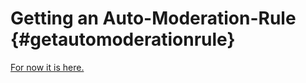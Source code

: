 Getting an Auto-Moderation-Rule {#getautomoderationrule}
============
[For now it is here.](https://github.com/RealTimeChris/DiscordCoreAPI/blob/main/Source/AutoModerationEntities.cpp#L42)